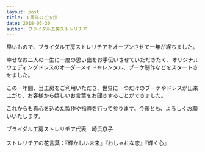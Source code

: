 ```yaml
---
layout: post
title: １周年のご挨拶
date: 2018-06-30
author: ブライダル工房ストレリチア
---
```


早いもので、ブライダル工房ストレリチアをオープンさせて一年が経ちました。

幸せなお二人の一生に一度の思い出をお手伝いさせていただきたく、オリジナルウェディングドレスのオーダーメイドやレンタル、ブーケ制作などをスタートさせました。

この一年間、当工房をご利用いただき、世界に一つだけのブーケやドレスが出来上がり、お客様から嬉しいお言葉をお聞きすることができました。

これからも真心を込めた製作や指導を行って参ります。今後とも、よろしくお願いいたします。

ブライダル工房ストレリチア代表　崎浜京子
<br/>
<br/>
ストレリチアの花言葉：『輝かしい未来』『おしゃれな恋』『輝く心』
